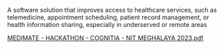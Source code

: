 A software solution that improves access to healthcare services, such as telemedicine, appointment scheduling, patient record management, or health information sharing, especially in underserved or remote areas

[MEDIMATE - HACKATHON - COGNITIA - NIT MEGHALAYA 2023.pdf](https://github.com/StealthSpecter/MideMate/files/13779437/MEDIMATE.-.HACKATHON.-.COGNITIA.-.NIT.MEGHALAYA.2023.pdf)

